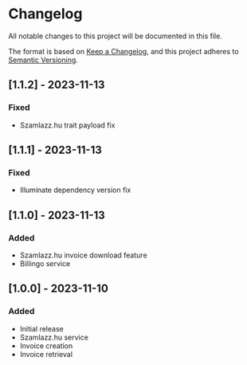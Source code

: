 # Changelog

All notable changes to this project will be documented in this file.

The format is based on [Keep a Changelog](https://keepachangelog.com/en/1.0.0/),
and this project adheres to [Semantic Versioning](https://semver.org/spec/v2.0.0.html).

## [1.1.2] - 2023-11-13

### Fixed
- Szamlazz.hu trait payload fix

## [1.1.1] - 2023-11-13

### Fixed
- Illuminate dependency version fix

## [1.1.0] - 2023-11-13

### Added
- Szamlazz.hu invoice download feature
- Billingo service

## [1.0.0] - 2023-11-10

### Added
- Initial release
- Szamlazz.hu service
- Invoice creation
- Invoice retrieval
